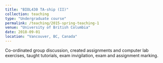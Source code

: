 ```yaml
---
title: "BIOL430 TA-ship (II)"
collection: teaching
type: "Undergraduate course"
permalink: /teaching/2015-spring-teaching-1
venue: "University of British Columbia"
date: 2018-09-01
location: "Vancouver, BC, Canada"
---
```


Co-ordinated group discussion, created assignments and computer lab exercises, taught tutorials, exam invigilation, exam and assignment marking.
